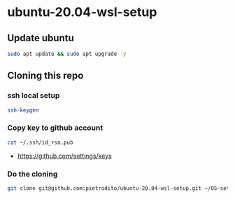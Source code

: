 # ubuntu-20.04-wsl-setup

## Update ubuntu

```bash
sudo apt update && sudo apt upgrade -y
```

## Cloning this repo

### ssh local setup

```bash
ssh-keygen
```

### Copy key to github account

```bash
cat ~/.ssh/id_rsa.pub
```

+ https://github.com/settings/keys

### Do the cloning

```bash
git clone git@github.com:pietrodito/ubuntu-20.04-wsl-setup.git ~/OS-setup
```
